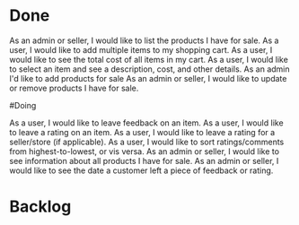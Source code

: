 # Done

As an admin or seller, I would like to list the products I have for sale.
As a user, I would like to add multiple items to my shopping cart.
As a user, I would like to see the total cost of all items in my cart.
As a user, I would like to select an item and see a description, cost, and other details.
As an admin I'd like to add products for sale
As an admin or seller, I would like to update or remove products I have for sale.

#Doing

As a user, I would like to leave feedback on an item.
As a user, I would like to leave a rating on an item.
As a user, I would like to leave a rating for a seller/store (if applicable).
As a user, I would like to sort ratings/comments from highest-to-lowest, or vis versa.
As an admin or seller, I would like to see information about all products I have for sale.
As an admin or seller, I would like to see the date a customer left a piece of feedback or rating.

# Backlog
